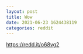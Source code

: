 ```yaml
--- 
layout: post 
title: Wow 
date: 2021-06-23 1624438119 
categories: reddit 
--- 
```

https://redd.it/o68vg2